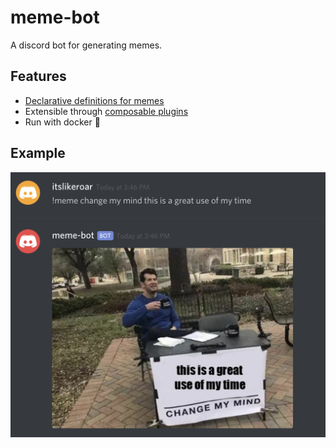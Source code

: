 # meme-bot
A discord bot for generating memes.

## Features
- [Declarative definitions for memes](meme_generator/allmemes.py)
- Extensible through [composable plugins](meme_generator/plugins)
- Run with docker 🐳

## Example

![this is a great use of my time](docs/example.png)
